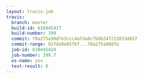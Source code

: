 ```yaml
---
layout: travis-job
travis:
  branch: master
  build-id: 610445417
  build-number: 399
  commit: 70a275a90d7e3ccc4afda0c7b8b24f215833d857
  commit-range: 91fda9e65fbf...70a275a90d7e
  job-id: 610445424
  job-number: 399.7
  os-name: osx
  test-result: 0
---
```

